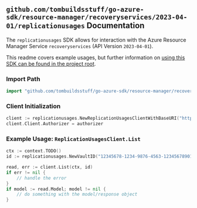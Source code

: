 
## `github.com/tombuildsstuff/go-azure-sdk/resource-manager/recoveryservices/2023-04-01/replicationusages` Documentation

The `replicationusages` SDK allows for interaction with the Azure Resource Manager Service `recoveryservices` (API Version `2023-04-01`).

This readme covers example usages, but further information on [using this SDK can be found in the project root](https://github.com/tombuildsstuff/go-azure-sdk/tree/main/docs).

### Import Path

```go
import "github.com/tombuildsstuff/go-azure-sdk/resource-manager/recoveryservices/2023-04-01/replicationusages"
```


### Client Initialization

```go
client := replicationusages.NewReplicationUsagesClientWithBaseURI("https://management.azure.com")
client.Client.Authorizer = authorizer
```


### Example Usage: `ReplicationUsagesClient.List`

```go
ctx := context.TODO()
id := replicationusages.NewVaultID("12345678-1234-9876-4563-123456789012", "example-resource-group", "vaultValue")

read, err := client.List(ctx, id)
if err != nil {
	// handle the error
}
if model := read.Model; model != nil {
	// do something with the model/response object
}
```

